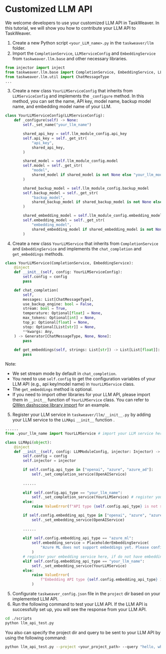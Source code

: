 # Customized LLM API

We welcome developers to use your customized LLM API in TaskWeaver. 
In this tutorial, we will show you how to contribute your LLM API to TaskWeaver.

1. Create a new Python script `<your_LLM_name>.py` in the `taskweaver/llm` folder. 
2. Import the `CompletionService`, `LLMServiceConfig` and `EmbeddingService` from `taskweaver.llm.base` and other necessary libraries.
```python
from injector import inject
from taskweaver.llm.base import CompletionService, EmbeddingService, LLMServiceConfig
from taskweaver.llm.util import ChatMessageType
...
```
3. Create a new class `YourLLMServiceConfig` that inherits from `LLMServiceConfig` and implements the `_configure` method.
In this method, you can set the name, API key, model name, backup model name, and embedding model name of your LLM.
```python
class YourLLMServiceConfig(LLMServiceConfig):
    def _configure(self) -> None:
        self._set_name("your_llm_name")

        shared_api_key = self.llm_module_config.api_key
        self.api_key = self._get_str(
            "api_key",
            shared_api_key,
        )

        shared_model = self.llm_module_config.model
        self.model = self._get_str(
            "model",
            shared_model if shared_model is not None else "your_llm_model_name",
        )

        shared_backup_model = self.llm_module_config.backup_model
        self.backup_model = self._get_str(
            "backup_model",
            shared_backup_model if shared_backup_model is not None else self.model,
        )

        shared_embedding_model = self.llm_module_config.embedding_model
        self.embedding_model = self._get_str(
            "embedding_model",
            shared_embedding_model if shared_embedding_model is not None else self.model,
        )
```
4. Create a new class `YourLLMService` that inherits from `CompletionService` and `EmbeddingService` and implements the `chat_completion` and `get_embeddings` methods.
```python
class YourLLMService(CompletionService, EmbeddingService):
    @inject
    def __init__(self, config: YourLLMServiceConfig):
        self.config = config
        pass

    def chat_completion(
        self,
        messages: List[ChatMessageType],
        use_backup_engine: bool = False,
        stream: bool = True,
        temperature: Optional[float] = None,
        max_tokens: Optional[int] = None,
        top_p: Optional[float] = None,
        stop: Optional[List[str]] = None,
        **kwargs: Any,
    ) -> Generator[ChatMessageType, None, None]:
        pass
    
    def get_embeddings(self, strings: List[str]) -> List[List[float]]:
        pass
```
Note:
- We set stream mode by default in `chat_completion`.
- You need to use `self.config` to get the configuration variables of your LLM API (e.g., api key/model name) in `YourLLMService` class.
- The `get_embeddings` method is optional. 
- If you need to import other libraries for your LLM API, please import them in `__init__` function of `YourLLMService` class.
You can refer to [QWen dashscope library import](https://github.com/microsoft/TaskWeaver/blob/main/taskweaver/llm/qwen.py) for an example.


5. Register your LLM service in `taskweaver/llm/__init__.py` by adding your LLM service to the `LLMApi` `__init__` function .
```python 
......
from .your_llm_name import YourLLMService # import your LLM service here

class LLMApi(object):
    @inject
    def __init__(self, config: LLMModuleConfig, injector: Injector) -> None:
        self.config = config
        self.injector = injector

        if self.config.api_type in ["openai", "azure", "azure_ad"]:
            self._set_completion_service(OpenAIService)
            
        ......
        
        elif self.config.api_type == "your_llm_name":
            self._set_completion_service(YourLLMService) # register your LLM service here
        else:
            raise ValueError(f"API type {self.config.api_type} is not supported")

        if self.config.embedding_api_type in ["openai", "azure", "azure_ad"]:
            self._set_embedding_service(OpenAIService)
            
        ......
        
        elif self.config.embedding_api_type == "azure_ml":
            self.embedding_service = PlaceholderEmbeddingService(
                "Azure ML does not support embeddings yet. Please configure a different embedding API.",
            )
        # register your embedding service here, if do not have embedding service, please use `PlaceholderEmbeddingService` referring to the above line
        elif self.config.embedding_api_type == "your_llm_name": 
            self._set_embedding_service(YourLLMService)
        else:
            raise ValueError(
                f"Embedding API type {self.config.embedding_api_type} is not supported",
            )
```

5. Configurate `taskweaver_config.json` file in the `project` dir based on your implemented LLM API.
6. Run the following command to test your LLM API. If the LLM API is successfully set up, you will see the response from your LLM API.
```bash
cd ./scripts
python llm_api_test.py
```
You also can specify the project dir and query to be sent to your LLM API by using the following command:
```bash
python llm_api_test.py --project <your_project_path> --query "hello, what can you do?" 
```







